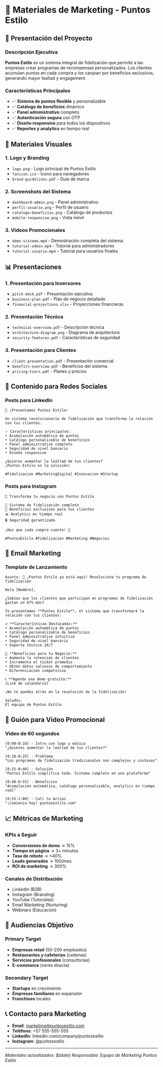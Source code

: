 # 🎯 Materiales de Marketing - Puntos Estilo

## 📱 **Presentación del Proyecto**

### **Descripción Ejecutiva**
**Puntos Estilo** es un sistema integral de fidelización que permite a las empresas crear programas de recompensas personalizados. Los clientes acumulan puntos en cada compra y los canjean por beneficios exclusivos, generando mayor lealtad y engagement.

### **Características Principales**
- ✅ **Sistema de puntos flexible** y personalizable
- ✅ **Catálogo de beneficios** dinámico
- ✅ **Panel administrativo** completo
- ✅ **Autenticación segura** con OTP
- ✅ **Diseño responsive** para todos los dispositivos
- ✅ **Reportes y analytics** en tiempo real

## 🎨 **Materiales Visuales**

### **1. Logo y Branding**
- `logo.png` - Logo principal de Puntos Estilo
- `favicon.ico` - Icono para navegadores
- `brand-guidelines.pdf` - Guía de marca

### **2. Screenshots del Sistema**
- `dashboard-admin.png` - Panel administrativo
- `perfil-usuario.png` - Perfil de usuario
- `catalogo-beneficios.png` - Catálogo de productos
- `mobile-responsive.png` - Vista móvil

### **3. Videos Promocionales**
- `demo-sistema.mp4` - Demostración completa del sistema
- `tutorial-admin.mp4` - Tutorial para administradores
- `tutorial-usuario.mp4` - Tutorial para usuarios finales

## 📊 **Presentaciones**

### **1. Presentación para Inversores**
- `pitch-deck.pdf` - Presentación ejecutiva
- `business-plan.pdf` - Plan de negocio detallado
- `financial-projections.xlsx` - Proyecciones financieras

### **2. Presentación Técnica**
- `technical-overview.pdf` - Descripción técnica
- `architecture-diagram.png` - Diagrama de arquitectura
- `security-features.pdf` - Características de seguridad

### **3. Presentación para Clientes**
- `client-presentation.pdf` - Presentación comercial
- `benefits-overview.pdf` - Beneficios del sistema
- `pricing-tiers.pdf` - Planes y precios

## 📝 **Contenido para Redes Sociales**

### **Posts para LinkedIn**
```
🚀 ¡Presentamos Puntos Estilo!

Un sistema revolucionario de fidelización que transforma la relación con tus clientes.

✨ Características principales:
• Acumulación automática de puntos
• Catálogo personalizable de beneficios
• Panel administrativo completo
• Seguridad de nivel bancario
• Diseño responsive

¿Quieres aumentar la lealtad de tus clientes? 
¡Puntos Estilo es la solución!

#Fidelizacion #MarketingDigital #Innovacion #Startup
```

### **Posts para Instagram**
```
🎯 Transforma tu negocio con Puntos Estilo

📱 Sistema de fidelización completo
💎 Beneficios exclusivos para tus clientes
📊 Analytics en tiempo real
🔒 Seguridad garantizada

¡Haz que cada compra cuente! 💪

#PuntosEstilo #Fidelizacion #Marketing #Negocios
```

## 📧 **Email Marketing**

### **Template de Lanzamiento**
```
Asunto: 🎉 ¡Puntos Estilo ya está aquí! Revoluciona tu programa de fidelización

Hola [Nombre],

¿Sabías que los clientes que participan en programas de fidelización gastan un 67% más?

Te presentamos **Puntos Estilo**, el sistema que transformará la relación con tus clientes:

🔥 **Características Destacadas:**
• Acumulación automática de puntos
• Catálogo personalizable de beneficios
• Panel administrativo intuitivo
• Seguridad de nivel bancario
• Soporte técnico 24/7

🎯 **Beneficios para tu Negocio:**
• Aumenta la retención de clientes
• Incrementa el ticket promedio
• Obtén datos valiosos de comportamiento
• Diferenciación competitiva

📞 **Agenda una demo gratuita:**
[Link de calendario]

¡No te quedes atrás en la revolución de la fidelización!

Saludos,
El equipo de Puntos Estilo
```

## 🎥 **Guión para Video Promocional**

### **Video de 60 segundos**
```
[0:00-0:10] - Intro con logo y música
"¿Quieres aumentar la lealtad de tus clientes?"

[0:10-0:25] - Problema
"Los programas de fidelización tradicionales son complejos y costosos"

[0:25-0:40] - Solución
"Puntos Estilo simplifica todo. Sistema completo en una plataforma"

[0:40-0:55] - Beneficios
"Acumulación automática, catálogo personalizable, analytics en tiempo real"

[0:55-1:00] - Call to Action
"¡Comienza hoy! puntosestilo.com"
```

## 📈 **Métricas de Marketing**

### **KPIs a Seguir**
- **Conversiones de demo** → 15%
- **Tiempo en página** → 3+ minutos
- **Tasa de rebote** → <40%
- **Leads generados** → 100/mes
- **ROI de marketing** → 300%

### **Canales de Distribución**
- LinkedIn (B2B)
- Instagram (Branding)
- YouTube (Tutoriales)
- Email Marketing (Nurturing)
- Webinars (Educación)

## 🎯 **Audiencias Objetivo**

### **Primary Target**
- **Empresas retail** (50-200 empleados)
- **Restaurantes y cafeterías** (cadenas)
- **Servicios profesionales** (consultorías)
- **E-commerce** (venta directa)

### **Secondary Target**
- **Startups** en crecimiento
- **Empresas familiares** en expansión
- **Franchises** locales

## 📞 **Contacto para Marketing**

- **Email**: marketing@puntosestilo.com
- **Teléfono**: +57 555-555-555
- **LinkedIn**: linkedin.com/company/puntosestilo
- **Instagram**: @puntosestilo

---
*Materiales actualizados: $(date)*
*Responsable: Equipo de Marketing Puntos Estilo* 